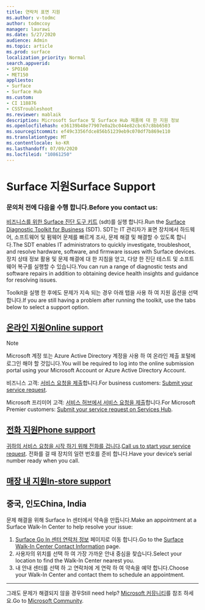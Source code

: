 ```yaml
---
title: 연락처 표면 지원
ms.author: v-todmc
author: todmccoy
manager: laurawi
ms.date: 5/27/2020
audience: Admin
ms.topic: article
ms.prod: surface
localization_priority: Normal
search.appverid:
- SPO160
- MET150
appliesto:
- Surface
- Surface Hub
ms.custom:
- CI 118876
- CSSTroubleshoot
ms.reviewer: mablaik
description: Microsoft Surface 및 Surface Hub 제품에 대 한 지원 정보
ms.openlocfilehash: e36139b48e77907e0a2bc044e82cbc67c8bb6503
ms.sourcegitcommit: ef49c3356fdce856b51239eb9c070df7b869e110
ms.translationtype: MT
ms.contentlocale: ko-KR
ms.lasthandoff: 07/09/2020
ms.locfileid: "10861250"
---
```

# <span data-ttu-id="8b5b6-103">Surface 지원</span><span class="sxs-lookup"><span data-stu-id="8b5b6-103">Surface Support</span></span>

### <span data-ttu-id="8b5b6-104">문의처 전에 다음을 수행 합니다.</span><span class="sxs-lookup"><span data-stu-id="8b5b6-104">Before you contact us:</span></span>  

<span data-ttu-id="8b5b6-105">[비즈니스를 위한 Surface 진단 도구 키트](https://docs.microsoft.com/surface/surface-diagnostic-toolkit-business) (sdt)를 실행 합니다.</span><span class="sxs-lookup"><span data-stu-id="8b5b6-105">Run the [Surface Diagnostic Toolkit for Business](https://docs.microsoft.com/surface/surface-diagnostic-toolkit-business) (SDT).</span></span> <span data-ttu-id="8b5b6-106">SDT는 IT 관리자가 표면 장치에서 하드웨어, 소프트웨어 및 펌웨어 문제를 빠르게 조사, 문제 해결 및 해결할 수 있도록 합니다.</span><span class="sxs-lookup"><span data-stu-id="8b5b6-106">The SDT enables IT administrators to quickly investigate, troubleshoot, and resolve hardware, software, and firmware issues with Surface devices.</span></span> <span data-ttu-id="8b5b6-107">장치 상태 정보 활용 및 문제 해결에 대 한 지침을 얻고, 다양 한 진단 테스트 및 소프트웨어 복구를 실행할 수 있습니다.</span><span class="sxs-lookup"><span data-stu-id="8b5b6-107">You can run a range of diagnostic tests and software repairs in addition to obtaining device health insights and guidance for resolving issues.</span></span> 

<span data-ttu-id="8b5b6-108">Toolkit을 실행 한 후에도 문제가 지속 되는 경우 아래 탭을 사용 하 여 지원 옵션을 선택 합니다.</span><span class="sxs-lookup"><span data-stu-id="8b5b6-108">If you are still having a problem after running the toolkit, use the tabs below to select a support option.</span></span>

## [<span data-ttu-id="8b5b6-109">온라인 지원</span><span class="sxs-lookup"><span data-stu-id="8b5b6-109">Online support</span></span>](#tab/online)

> [!NOTE]
> <span data-ttu-id="8b5b6-110">Microsoft 계정 또는 Azure Active Directory 계정을 사용 하 여 온라인 제출 포털에 로그인 해야 할 것입니다.</span><span class="sxs-lookup"><span data-stu-id="8b5b6-110">You will be required to log into the online submission portal using your Microsoft Account or Azure Active Directory Account.</span></span>  

<span data-ttu-id="8b5b6-111">비즈니스 고객: [서비스 요청을 제출](https://support.microsoft.com/supportforbusiness/productselection?sapid=d383b26c-f150-6220-8f1b-e8aa325d9727)합니다.</span><span class="sxs-lookup"><span data-stu-id="8b5b6-111">For business customers: [Submit your service request](https://support.microsoft.com/supportforbusiness/productselection?sapid=d383b26c-f150-6220-8f1b-e8aa325d9727).</span></span> 

<span data-ttu-id="8b5b6-112">Microsoft 프리미어 고객: [서비스 허브에서 서비스 요청을 제출](https://serviceshub.microsoft.com/support/contactsupport)합니다.</span><span class="sxs-lookup"><span data-stu-id="8b5b6-112">For Microsoft Premier customers: [Submit your service request on Services Hub](https://serviceshub.microsoft.com/support/contactsupport).</span></span> 

 
## [<span data-ttu-id="8b5b6-113">전화 지원</span><span class="sxs-lookup"><span data-stu-id="8b5b6-113">Phone support</span></span>](#tab/phone)

<span data-ttu-id="8b5b6-114">[귀하의 서비스 요청을 시작 하기 위해 전화를 겁니다](https://support.microsoft.com/help/4051701/global-customer-service-phone-numbers).</span><span class="sxs-lookup"><span data-stu-id="8b5b6-114">[Call us to start your service request](https://support.microsoft.com/help/4051701/global-customer-service-phone-numbers).</span></span> <span data-ttu-id="8b5b6-115">전화를 걸 때 장치의 일련 번호를 준비 합니다.</span><span class="sxs-lookup"><span data-stu-id="8b5b6-115">Have your device’s serial number ready when you call.</span></span> 

## [<span data-ttu-id="8b5b6-116">매장 내 지원</span><span class="sxs-lookup"><span data-stu-id="8b5b6-116">In-store support</span></span>](#tab/instore)

## <span data-ttu-id="8b5b6-117">중국, 인도</span><span class="sxs-lookup"><span data-stu-id="8b5b6-117">China, India</span></span>

<span data-ttu-id="8b5b6-118">문제 해결을 위해 Surface In 센터에서 약속을 만듭니다.</span><span class="sxs-lookup"><span data-stu-id="8b5b6-118">Make an appointment at a Surface Walk-In Center to help resolve your issue:</span></span>

1. <span data-ttu-id="8b5b6-119">[Surface Go In 센터 연락처 정보](https://support.microsoft.com/help/4498593/find-surface-walk-in-center-contact-information) 페이지로 이동 합니다.</span><span class="sxs-lookup"><span data-stu-id="8b5b6-119">Go to the [Surface Walk-In Center Contact Information](https://support.microsoft.com/help/4498593/find-surface-walk-in-center-contact-information) page.</span></span> 
2. <span data-ttu-id="8b5b6-120">사용자의 위치를 선택 하 여 가장 가까운 안내 중심을 찾습니다.</span><span class="sxs-lookup"><span data-stu-id="8b5b6-120">Select your location to find the Walk-In Center nearest you.</span></span>  
3. <span data-ttu-id="8b5b6-121">내 안내 센터를 선택 하 고 연락처에 게 연락 하 여 약속을 예약 합니다.</span><span class="sxs-lookup"><span data-stu-id="8b5b6-121">Choose your Walk-In Center and contact them to schedule an appointment.</span></span>


---

<span data-ttu-id="8b5b6-122">그래도 문제가 해결되지 않을 경우</span><span class="sxs-lookup"><span data-stu-id="8b5b6-122">Still need help?</span></span> <span data-ttu-id="8b5b6-123">[Microsoft 커뮤니티](https://answers.microsoft.com/)를 참조 하세요.</span><span class="sxs-lookup"><span data-stu-id="8b5b6-123">Go to [Microsoft Community](https://answers.microsoft.com/).</span></span>

